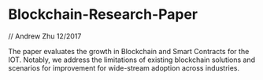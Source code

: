 # Blockchain-Research-Paper
// Andrew Zhu 12/2017

The paper evaluates the growth in Blockchain and Smart Contracts for the IOT. Notably, we address the limitations of existing blockchain solutions and scenarios for improvement for wide-stream adoption across industries.
